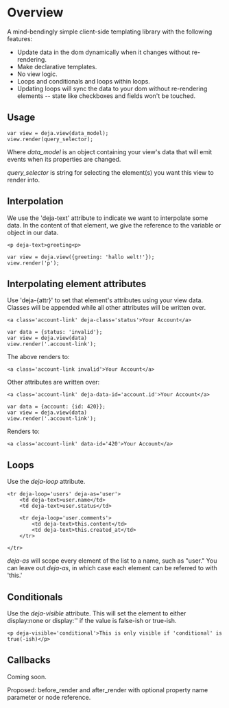 
# Overview

A mind-bendingly simple client-side templating library with the following features:

* Update data in the dom dynamically when it changes without re-rendering.
* Make declarative templates.
* No view logic.
* Loops and conditionals and loops within loops.
* Updating loops will sync the data to your dom without re-rendering elements -- state like checkboxes and fields won't be touched.

## Usage

	var view = deja.view(data_model);
	view.render(query_selector);

Where *data_model* is an object containing your view's data that will emit
events when its properties are changed.

*query_selector* is string for selecting the element(s) you want this view to
render into.

## Interpolation

We use the 'deja-text' attribute to indicate we want to interpolate some data.
In the content of that element, we give the reference to the variable or object
in our data.

	<p deja-text>greeting<p>

	var view = deja.view({greeting: 'hallo welt!'});
	view.render('p');

## Interpolating element attributes

Use 'deja-{attr}' to set that element's attributes using your view data.
Classes will be appended while all other attributes will be written over.

	<a class='account-link' deja-class='status'>Your Account</a>

	var data = {status: 'invalid'};
	var view = deja.view(data)
	view.render('.account-link');

The above renders to:

	<a class='account-link invalid'>Your Account</a>

Other attributes are written over:

	<a class='account-link' deja-data-id='account.id'>Your Account</a>

	var data = {account: {id: 420}};
	var view = deja.view(data)
	view.render('.account-link');

Renders to:

	<a class='account-link' data-id='420'>Your Account</a>

## Loops

Use the *deja-loop* attribute.

	<tr deja-loop='users' deja-as='user'>
		<td deja-text>user.name</td>
		<td deja-text>user.status</td>

		<tr deja-loop='user.comments'>
			<td deja-text>this.content</td>
			<td deja-text>this.created_at</td>
		</tr>

	</tr>

*deja-as* will scope every element of the list to a name, such as "user." You
can leave out *deja-as*, in which case each element can be referred to with
'this.'

## Conditionals

Use the *deja-visible* attribute. This will set the element to either
display:none or display:'' if the value is false-ish or true-ish.

	<p deja-visible='conditional'>This is only visible if 'conditional' is true(-ish)</p>

## Callbacks

Coming soon.

Proposed: before_render and after_render with optional property name parameter or node reference.
